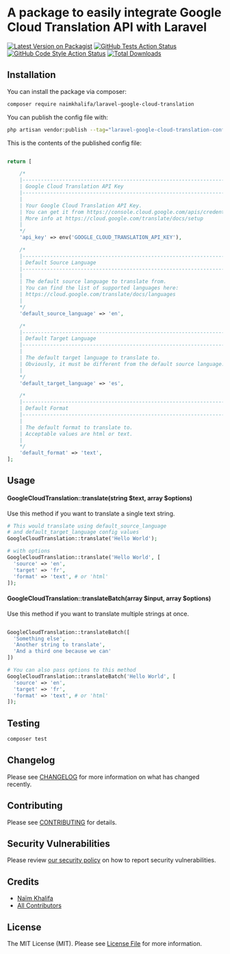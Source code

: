 # A package to easily integrate Google Cloud Translation API with Laravel

[![Latest Version on Packagist](https://img.shields.io/packagist/v/naimkhalifa/laravel-google-cloud-translation.svg?style=flat-square)](https://packagist.org/packages/naimkhalifa/laravel-google-cloud-translation)
[![GitHub Tests Action Status](https://img.shields.io/github/actions/workflow/status/naimkhalifa/laravel-google-cloud-translation/run-tests.yml?branch=main&label=tests&style=flat-square)](https://github.com/naimkhalifa/laravel-google-cloud-translation/actions?query=workflow%3Arun-tests+branch%3Amain)
[![GitHub Code Style Action Status](https://img.shields.io/github/actions/workflow/status/naimkhalifa/laravel-google-cloud-translation/fix-php-code-style-issues.yml?branch=main&label=code%20style&style=flat-square)](https://github.com/naimkhalifa/laravel-google-cloud-translation/actions?query=workflow%3A"Fix+PHP+code+style+issues"+branch%3Amain)
[![Total Downloads](https://img.shields.io/packagist/dt/naimkhalifa/laravel-google-cloud-translation.svg?style=flat-square)](https://packagist.org/packages/naimkhalifa/laravel-google-cloud-translation)



## Installation

You can install the package via composer:

```bash
composer require naimkhalifa/laravel-google-cloud-translation
```

You can publish the config file with:

```bash
php artisan vendor:publish --tag="laravel-google-cloud-translation-config"
```

This is the contents of the published config file:

```php

return [

    /*
    |--------------------------------------------------------------------------
    | Google Cloud Translation API Key
    |--------------------------------------------------------------------------
    |
    | Your Google Cloud Translation API Key.
    | You can get it from https://console.cloud.google.com/apis/credentials
    | More info at https://cloud.google.com/translate/docs/setup
    |
    */
    'api_key' => env('GOOGLE_CLOUD_TRANSLATION_API_KEY'),

    /*
    |--------------------------------------------------------------------------
    | Default Source Language
    |--------------------------------------------------------------------------
    |
    | The default source language to translate from.
    | You can find the list of supported languages here:
    | https://cloud.google.com/translate/docs/languages
    |
    */
    'default_source_language' => 'en',

    /*
    |--------------------------------------------------------------------------
    | Default Target Language
    |--------------------------------------------------------------------------
    |
    | The default target language to translate to.
    | Obviously, it must be different from the default source language.
    |
    */
    'default_target_language' => 'es',

    /*
    |--------------------------------------------------------------------------
    | Default Format
    |--------------------------------------------------------------------------
    |
    | The default format to translate to.
    | Acceptable values are html or text.
    |
    */
    'default_format' => 'text',
];
```

## Usage


#### GoogleCloudTranslation::translate(string \$text, array $options)

Use this method if you want to translate a single text string.

```php
# This would translate using default_source_language 
# and default_target_language config values
GoogleCloudTranslation::translate('Hello World');

# with options
GoogleCloudTranslation::translate('Hello World', [
  'source' => 'en',
  'target' => 'fr',
  'format' => 'text', # or 'html'
]);
```

#### GoogleCloudTranslation::translateBatch(array \$input, array $options)

Use this method if you want to translate multiple strings at once.

```php

GoogleCloudTranslation::translateBatch([
  'Something else',
  'Another string to translate',
  'And a third one because we can'
])

# You can also pass options to this method
GoogleCloudTranslation::translateBatch('Hello World', [
  'source' => 'en',
  'target' => 'fr',
  'format' => 'text', # or 'html'
]);
```


## Testing

```bash
composer test
```

## Changelog

Please see [CHANGELOG](CHANGELOG.md) for more information on what has changed recently.

## Contributing

Please see [CONTRIBUTING](CONTRIBUTING.md) for details.

## Security Vulnerabilities

Please review [our security policy](../../security/policy) on how to report security vulnerabilities.

## Credits

- [Naïm Khalifa](https://github.com/naimkhalifa)
- [All Contributors](../../contributors)

## License

The MIT License (MIT). Please see [License File](LICENSE.md) for more information.
